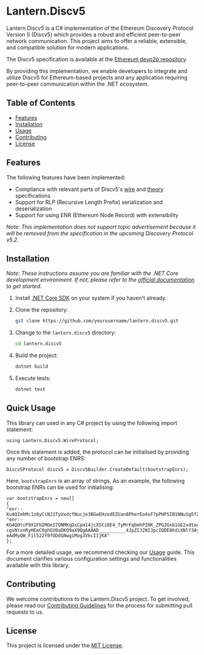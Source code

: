 # Lantern.Discv5 
Lantern.Discv5 is a C# implementation of the Ethereum Discovery Protocol Version 5 (Discv5) which provides a robust and efficient peer-to-peer network communication. This project aims to offer a reliable, extensible, and compatible solution for modern applications.

The Discv5 specification is available at the [Ethereum devp2p repository](https://github.com/ethereum/devp2p/blob/master/discv5/discv5.md).

By providing this implementation, we enable developers to integrate and utilize Discv5 for Ethereum-based projects and any application requiring peer-to-peer communication within the .NET ecosystem.

## Table of Contents

- [Features](#features)
- [Installation](#installation)
- [Usage](#usage)
- [Contributing](#contributing)
- [License](#license)

## Features
The following features have been implemented:
- Compliance with relevant parts of Discv5's [wire](https://github.com/ethereum/devp2p/blob/master/discv5/discv5-wire.md) and [theory](https://github.com/ethereum/devp2p/blob/master/discv5/discv5-theory.md) specifications
- Support for RLP (Recursive Length Prefix) serialization and deserialization
- Support for using ENR (Ethereum Node Record) with extensibility

*Note: This implementation does not support topic advertisement because it will be removed from the specification in the upcoming Discovery Protocol v5.2.*

## Installation

*Note: These instructions assume you are familiar with the .NET Core development environment. If not, please refer to the [official documentation](https://docs.microsoft.com/en-us/dotnet/core/introduction) to get started.*

1. Install [.NET Core SDK](https://docs.microsoft.com/en-us/dotnet/core/install/) on your system if you haven't already.

2. Clone the repository:

   ```bash
   git clone https://github.com/yourusername/lantern.discv5.git
   ```

3. Change to the `lantern.discv5` directory:

   ```bash
   cd lantern.discv5
   ```

4. Build the project:

   ```bash
   dotnet build
   ```
5. Execute tests:
   ```bash
   dotnet test
   ```

## Quick Usage

This library can used in any C# project by using the following import statement: 
```
using Lantern.Discv5.WireProtocol;
```
Once this statement is added, the protocol can be initialised by providing any number of bootstrap ENRS:
```
Discv5Protocol discv5 = Discv5Builder.CreateDefault(bootstrapEnrs);
```
Here, `bootstrapEnrs` is  an array of strings. As an example, the following bootstrap ENRs can be used for initialising:
```
var bootstrapEnrs = new[]
{
"enr:-Ku4QImhMc1z8yCiNJ1TyUxdcfNucje3BGwEHzodEZUan8PherEo4sF7pPHPSIB1NNuSg5fZy7qFsjmUKs2ea1Whi0EBh2F0dG5ldHOIAAAAAAAAAACEZXRoMpD1pf1CAAAAAP__________gmlkgnY0gmlwhBLf22SJc2VjcDI1NmsxoQOVphkDqal4QzPMksc5wnpuC3gvSC8AfbFOnZY_On34wIN1ZHCCIyg",
"enr:-KG4QOtcP9X1FbIMOe17QNMKqDxCpm14jcX5tiOE4_TyMrFqbmhPZHK_ZPG2Gxb1GE2xdtodOfx9-cgvNtxnRyHEmC0ghGV0aDKQ9aX9QgAAAAD__________4JpZIJ2NIJpcIQDE8KdiXNlY3AyNTZrMaEDhpehBDbZjM_L9ek699Y7vhUJ-eAdMyQW_Fil522Y0fODdGNwgiMog3VkcIIjKA"
};
```

For a more detailed usage, we recommend checking our [Usage](USAGE.md) guide. This document clarifies various configuration settings and functionalities available with this library.

## Contributing

We welcome contributions to the Lantern.Discv5 project. To get involved, please read our [Contributing Guidelines](CONTRIBUTING.md) for the process for submitting pull requests to us.

## License
This project is licensed under the [MIT License](https://github.com/Pier-Two/Lantern.Discv5/blob/main/LICENSE).

